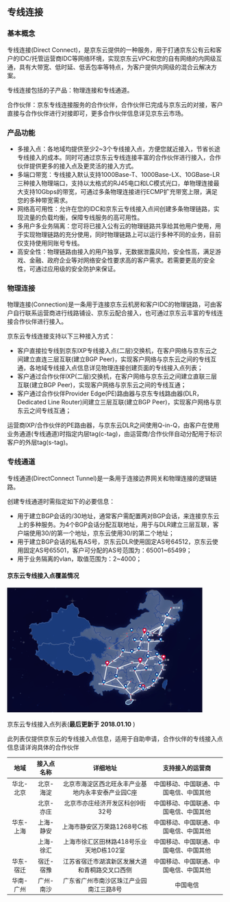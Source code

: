 ## **专线连接**

### **基本概念**

专线连接(Direct Connect)，是京东云提供的一种服务，用于打通京东公有云和客户的IDC/托管运营商IDC等网络环境，实现京东云VPC和您的自有网络的内网级互通，具有大带宽、低时延、低丢包率等特点，为客户提供内网级的混合云解决方案。

专线连接包括的子产品：物理连接和专线通道。

合作伙伴：京东专线连接服务的合作伙伴，合作伙伴已完成与京东云的对接，客户直接与合作伙伴进行对接即可，更多合作伙伴信息详见京东云市场。



### **产品功能**

- 多接入点：各地域均提供至少2~3个专线接入点，方便您就近接入，节省长途专线接入的成本。同时可通过京东云专线连接丰富的合作伙伴进行接入，合作伙伴提供更多的接入点及更灵活的接入方式。
- 多端口带宽：专线接入默认支持1000Base-T、1000Base-LX、10GBase-LR三种接入物理端口，支持以太格式的RJ45电口和LC模式光口，单物理连接最大支持10Gbps的带宽，可通过多条物理连接进行ECMP扩充带宽上限，满足您的多种带宽需求。
- 网络高可用性：允许在您的IDC和京东云专线接入点间创建多条物理链路，实现流量的负载均衡，保障专线服务的高可用性。
- 多用户多业务隔离：您可将已接入公有云的物理链路共享给其他用户使用，用于实现物理链路的充分使用，同时物理链路上可以运行多种不同的业务，目前仅支持使用同账号专线。
- 高安全性：物理链路由接入的用户独享，无数据泄露风险，安全性高，满足游戏、金融、政府企业等对网络安全性要求高的客户需求。若需要更高的安全性，可通过应用级的安全防护来保证。



### **物理连接**

物理连接(Connection)是一条用于连接京东云机房和客户IDC的物理链路，可由客户自行联系运营商进行线路铺设、京东云配合接入，也可通过京东云丰富的专线连接合作伙伴进行接入。

京东云专线连接支持以下三种接入方式：

- 客户直接拉专线到京东IXP专线接入点(二层)交换机，在客户网络与京东云之间建立直连三层互联(建立BGP Peer)，实现客户网络与京东云之间的专线互通，各地域专线接入点信息详见物理连接创建页面的专线接入点列表；
- 客户通过合作伙伴IXP(二层)交换机，在客户网络与京东云之间建立直联三层互联(建立BGP Peer)，实现客户网络与京东云之间的专线互通；
- 客户通过合作伙伴Provider Edge(PE)路由器与京东专线路由器(DLR，Dedicated Line Router)间建立三层互联(建立BGP Peer)，实现客户网络与京东云之间专线互通；

运营商IXP/合作伙伴的PE路由器，与京东云DLR之间使用Q-in-Q，由客户在使用业务通道(专线通道)时指定内层tag(c-tag)，由运营商/合作伙伴自动分配用于标识客户的外层tag(s-tag)。



### **专线通道**

专线通道(DirectConnect Tunnel)是一条用于连接边界网关和物理连接的逻辑链路。

创建专线通道时需指定如下的必要信息：

- 用于建立BGP会话的/30地址，通常客户需配置两对BGP会话，来连接京东云上的多种服务。为4个BGP会话分配互联地址，用于与DLR建立三层互联，客户端使用30/的第一个地址，京东云使用30/的第二个地址；
- 用于建立BGP会话的私有AS号，京东云DLR使用固定AS号64512，京东云使用固定AS号65501，客户可分配的AS号范围为：65001~65499；
- 用于业务隔离的vlan，取值范围为：2~4000；



#### **京东云专线接入点覆盖情况**

![](/image/Networking/Direct-Connect-Service/IXP-Location.png)



京东云专线接入点列表(**最后更新于 2018.01.10** )

此列表仅提供京东云的专线接入点信息，适用于自助申请，合作伙伴的专线接入点信息请详询具体的合作伙伴

| **地域**  | **接入点名称** |                   **详细地址**                    |            支持接入的运营商            |
| :-------: | :------------: | :-----------------------------------------------: | :------------------------------------: |
| 华北-北京 |   北京-海淀    | 北京市海淀区西北旺永丰产业基地内永丰安泰产业园C座 | 中国移动、中国联通、中国电信、中国其他 |
|           |   北京-亦庄    |          北京市亦庄经济开发区科创9街32号          | 中国移动、中国联通、中国电信、中国其他 |
| 华东-上海 |   上海-静安    |            上海市静安区万荣路1268号C栋            | 中国移动、中国联通、中国电信、中国其他 |
|           |   上海-徐汇    |      上海市徐汇区田林路418号乐业天地D栋102室      | 中国移动、中国联通、中国电信、中国其他 |
| 华东-宿迁 |   宿迁-宿豫    |  江苏省宿迁市湖滨新区发展大道和青桐路交叉口西侧   | 中国移动、中国联通、中国电信、中国其他 |
| 华南-广州 |   广州-南沙    |      广东省广州市南沙区珠江产业园南江三路8号      |                中国电信                |




